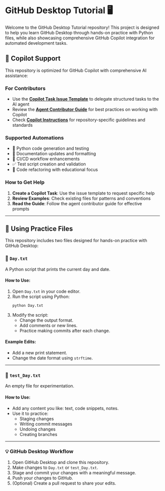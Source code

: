# GitHub Desktop Tutorial 🖥️

Welcome to the GitHub Desktop Tutorial repository! This project is designed to help you learn GitHub Desktop through hands-on practice with Python files, while also showcasing comprehensive GitHub Copilot integration for automated development tasks.

## 🤖 Copilot Support

This repository is optimized for GitHub Copilot with comprehensive AI assistance:

### For Contributors
- Use the **[Copilot Task Issue Template](.github/ISSUE_TEMPLATE/copilot-task.yml)** to delegate structured tasks to the AI agent
- Review the **[Agent Contributor Guide](agent-guide.md)** for best practices on working with Copilot
- Check **[Copilot Instructions](.github/copilot-instructions.md)** for repository-specific guidelines and standards

### Supported Automations
- 🐍 Python code generation and testing
- 📝 Documentation updates and formatting  
- 🔧 CI/CD workflow enhancements
- ✅ Test script creation and validation
- 🎯 Code refactoring with educational focus

### How to Get Help
1. **Create a Copilot Task**: Use the issue template to request specific help
2. **Review Examples**: Check existing files for patterns and conventions  
3. **Read the Guide**: Follow the agent contributor guide for effective prompts

---

## 🧪 Using Practice Files

This repository includes two files designed for hands-on practice with GitHub Desktop:

### 📄 `Day.txt`
A Python script that prints the current day and date.

#### How to Use:
1. Open `Day.txt` in your code editor.
2. Run the script using Python:
   ```bash
   python Day.txt
   ```
3. Modify the script:
   - Change the output format.
   - Add comments or new lines.
   - Practice making commits after each change.

#### Example Edits:
- Add a new print statement.
- Change the date format using `strftime`.

---

### 📝 `test_Day.txt`
An empty file for experimentation.

#### How to Use:
- Add any content you like: text, code snippets, notes.
- Use it to practice:
  - Staging changes
  - Writing commit messages
  - Undoing changes
  - Creating branches

---

### 💡 GitHub Desktop Workflow

1. Open GitHub Desktop and clone this repository.
2. Make changes to `Day.txt` or `test_Day.txt`.
3. Stage and commit your changes with a meaningful message.
4. Push your changes to GitHub.
5. (Optional) Create a pull request to share your edits.